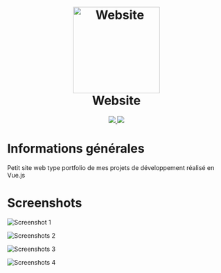 <h1 align="center">
  <br>
  <img src="https://lysnakeit.fr/img/developer.cf84dbd4.jpg" alt="Website" width="200"></a>
  <br>
  Website
  <br>
</h1>

<p align="center">
  <a href="https://code.visualstudio.com/">
    <img src="https://img.shields.io/badge/Visual_Studio_Code-0078D4?style=for-the-badge&logo=visual%20studio%20code&logoColor=white">
  </a>
  <a href="https://vuejs.org/">
   <img src="https://img.shields.io/badge/Vue.js-35495E?style=for-the-badge&logo=vue.js&logoColor=4FC08D">
 </a>
</p>

# Informations générales

Petit site web type portfolio de mes projets de développement réalisé en Vue.js

# Screenshots
![Screenshot 1](https://cdn.discordapp.com/attachments/764412536685723648/992172865770229861/unknown.png)

![Screenshots 2](https://cdn.discordapp.com/attachments/764412536685723648/992172986054479893/unknown.png)

![Screenshots 3](https://cdn.discordapp.com/attachments/764412536685723648/992173116409262140/unknown.png)

![Screenshots 4](https://cdn.discordapp.com/attachments/764412536685723648/992173192665899078/unknown.png)